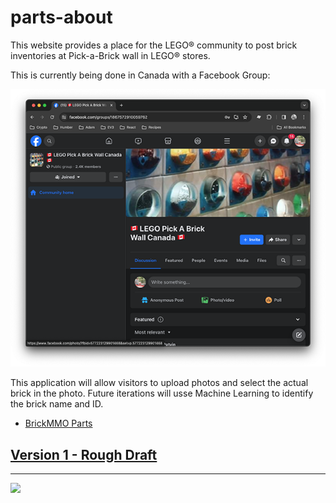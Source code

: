 # parts-about

<style>@import url("//readme.codeadam.ca/readme.css");</style>

This website provides a place for the LEGO® community to post brick inventories at Pick-a-Brick wall in LEGO® stores. 

This is currently being done in Canada with a Facebook Group:

![PAB Facebook Group](images/pab-facebook.png)

This application will allow visitors to upload photos and select the actual brick in the photo. Future iterations will usse Machine Learning to identify the brick name and ID. 

- [BrickMMO Parts](https://pab.brickmmo.com)

## [Version 1 - Rough Draft](v1)

---

<a href="https://brickmmo.com">
<img src="https://brickmmo.com/images/brickmmo-logo-horizontal.jpg" width="100">
</a>

